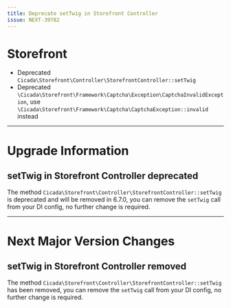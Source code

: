 ```yaml
---
title: Deprecate setTwig in Storefront Controller
issue: NEXT-39782
---
```


# Storefront
* Deprecated `Cicada\Storefront\Controller\StorefrontController::setTwig`
* Deprecated `\Cicada\Storefront\Framework\Captcha\Exception\CaptchaInvalidException`, use `\Cicada\Storefront\Framework\Captcha\CaptchaException::invalid` instead
___
# Upgrade Information

## setTwig in Storefront Controller deprecated

The method `Cicada\Storefront\Controller\StorefrontController::setTwig` is deprecated and will be removed in 6.7.0, you can remove the `setTwig` call from your DI config, no further change is required.

___

# Next Major Version Changes

## setTwig in Storefront Controller removed

The method `Cicada\Storefront\Controller\StorefrontController::setTwig` has been removed, you can remove the `setTwig` call from your DI config, no further change is required.

